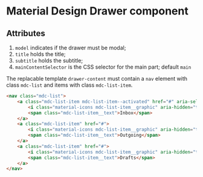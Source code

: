 
# Material Design Drawer component

## Attributes

1. `model` indicates if the drawer must be modal;
2. `title` holds the title;
3. `subtitle` holds the subtitle;
4. `mainContentSelector` is the CSS selector for the main part; default `main`

The replacable template `drawer-content` must contain a `nav` element with class `mdc-list` and items with class `mdc-list-item`.

```html
<nav class="mdc-list">
    <a class="mdc-list-item mdc-list-item--activated" href="#" aria-selected="true">
        <i class="material-icons mdc-list-item__graphic" aria-hidden="true">inbox</i>
        <span class="mdc-list-item__text">Inbox</span>
    </a>
    <a class="mdc-list-item" href="#">
        <i class="material-icons mdc-list-item__graphic" aria-hidden="true">send</i>
        <span class="mdc-list-item__text">Outgoing</span>
    </a>
    <a class="mdc-list-item" href="#">
        <i class="material-icons mdc-list-item__graphic" aria-hidden="true">drafts</i>
        <span class="mdc-list-item__text">Drafts</span>
    </a>
</nav>
```